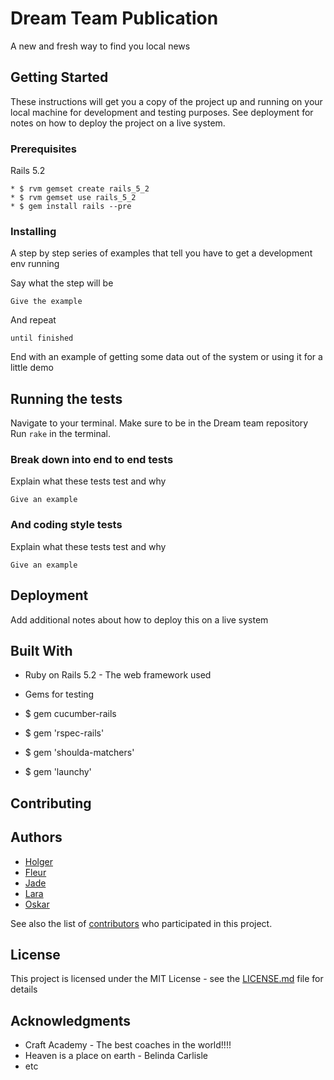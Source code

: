 # Dream Team Publication

A new and fresh way to find you local news

## Getting Started

These instructions will get you a copy of the project up and running on your local machine for development and testing purposes. See deployment for notes on how to deploy the project on a live system.

### Prerequisites

Rails 5.2

```
* $ rvm gemset create rails_5_2
* $ rvm gemset use rails_5_2
* $ gem install rails --pre

```

### Installing

A step by step series of examples that tell you have to get a development env running

Say what the step will be

```
Give the example
```

And repeat

```
until finished
```

End with an example of getting some data out of the system or using it for a little demo

## Running the tests

Navigate to your terminal.
Make sure to be in the Dream team repository
Run `rake` in the terminal.

### Break down into end to end tests

Explain what these tests test and why

```
Give an example
```

### And coding style tests

Explain what these tests test and why

```
Give an example
```

## Deployment

Add additional notes about how to deploy this on a live system

## Built With
* Ruby on Rails 5.2 - The web framework used

* Gems for testing
* $ gem cucumber-rails
* $ gem 'rspec-rails'
* $ gem 'shoulda-matchers'
* $ gem 'launchy'


## Contributing



## Authors

* [Holger](https://github.com/holgertidemand)
* [Fleur](https://github.com/Fleurtam)
* [Jade](https://github.com/jyuw)
* [Lara](https://github.com/larathordar)
* [Oskar](https://github.com/oskarca)

See also the list of [contributors](https://github.com/your/project/contributors) who participated in this project.

## License

This project is licensed under the MIT License - see the [LICENSE.md](LICENSE.md) file for details

## Acknowledgments

* Craft Academy - The best coaches in the world!!!!
* Heaven is a place on earth - Belinda Carlisle
* etc
